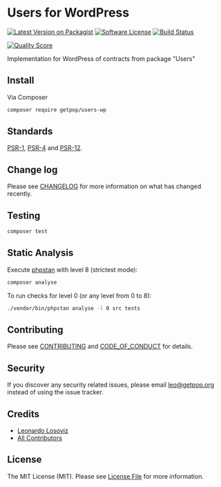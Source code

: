 # Users for WordPress

[![Latest Version on Packagist][ico-version]][link-packagist]
[![Software License][ico-license]](LICENSE.md)
[![Build Status][ico-travis]][link-travis]
<!--
[![Coverage Status][ico-scrutinizer]][link-scrutinizer]
-->
[![Quality Score][ico-code-quality]][link-code-quality]
<!--
[![Total Downloads][ico-downloads]][link-downloads]
-->

Implementation for WordPress of contracts from package "Users"

## Install

Via Composer

``` bash
composer require getpop/users-wp
```

<!--
## Usage

``` php
```
-->

## Standards

[PSR-1](https://www.php-fig.org/psr/psr-1), [PSR-4](https://www.php-fig.org/psr/psr-4) and [PSR-12](https://www.php-fig.org/psr/psr-12).

## Change log

Please see [CHANGELOG](CHANGELOG.md) for more information on what has changed recently.

## Testing

``` bash
composer test
```

## Static Analysis

Execute [phpstan](https://github.com/phpstan/phpstan) with level 8 (strictest mode):

``` bash
composer analyse
```

To run checks for level 0 (or any level from 0 to 8):

``` bash
./vendor/bin/phpstan analyse -l 0 src tests
```

## Contributing

Please see [CONTRIBUTING](CONTRIBUTING.md) and [CODE_OF_CONDUCT](CODE_OF_CONDUCT.md) for details.

## Security

If you discover any security related issues, please email leo@getpop.org instead of using the issue tracker.

## Credits

- [Leonardo Losoviz][link-author]
- [All Contributors][link-contributors]

## License

The MIT License (MIT). Please see [License File](LICENSE.md) for more information.

[ico-version]: https://img.shields.io/packagist/v/getpop/users-wp.svg?style=flat-square
[ico-license]: https://img.shields.io/badge/license-MIT-brightgreen.svg?style=flat-square
[ico-travis]: https://img.shields.io/travis/getpop/users-wp/master.svg?style=flat-square
[ico-scrutinizer]: https://img.shields.io/scrutinizer/coverage/g/getpop/users-wp.svg?style=flat-square
[ico-code-quality]: https://img.shields.io/scrutinizer/g/getpop/users-wp.svg?style=flat-square
[ico-downloads]: https://img.shields.io/packagist/dt/getpop/users-wp.svg?style=flat-square

[link-packagist]: https://packagist.org/packages/getpop/users-wp
[link-travis]: https://travis-ci.org/getpop/users-wp
[link-scrutinizer]: https://scrutinizer-ci.com/g/getpop/users-wp/code-structure
[link-code-quality]: https://scrutinizer-ci.com/g/getpop/users-wp
[link-downloads]: https://packagist.org/packages/getpop/users-wp
[link-author]: https://github.com/leoloso
[link-contributors]: ../../contributors
